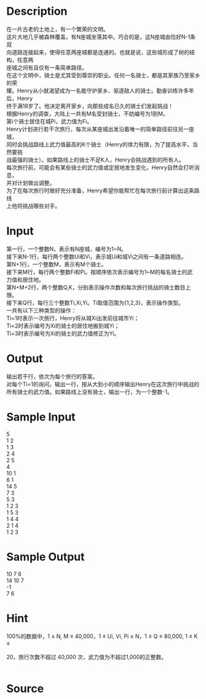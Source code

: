 
# Description

<div class="content"><div>在一片古老的土地上，有一个繁荣的文明。</div>
<div>这片大地几乎被森林覆盖，有N座城坐落其中。巧合的是，这N座城由恰好N-1条双</div>
<div>向道路连接起来，使得任意两座城都是连通的。也就是说，这些城形成了树的结构，任意两</div>
<div>座城之间有且仅有一条简单路径。</div>
<div>在这个文明中，骑士是尤其受到尊崇的职业。任何一名骑士，都是其家族乃至家乡的荣</div>
<div>耀。Henry从小就渴望成为一名能守护家乡、驱逐敌人的骑士。勤奋训练许多年后，Henry</div>
<div>终于满18岁了。他决定离开家乡，向那些成名已久的骑士们发起挑战！</div>
<div>根据Henry的调查，大陆上一共有M名受封骑士，不妨编号为1到M。</div>
<div>第i个骑士居住在城Pi，武力值为Fi。</div>
<div>Henry计划进行若干次旅行，每次从某座城出发沿着唯一的简单路径前往另一座城，</div>
<div>同时会挑战路线上武力值最高的K个骑士（Henry的体力有限，为了提高水平，当然要挑</div>
<div>战最强的骑士）。如果路线上的骑士不足K人，Henry会挑战遇到的所有人。</div>
<div>每次旅行前，可能会有某些骑士的武力值或定居地发生变化，Henry自然会打听消息，</div>
<div>并对计划做出调整。</div>
<div>为了在每次旅行时做好充分准备，Henry希望你能帮忙在每次旅行前计算出这条路线</div>
<div>上他将挑战哪些对手。</div>
<div></div>
<p></p></div>

# Input

<div class="content"><div>第一行，一个整数N，表示有N座城，编号为1~N。</div>
<div>接下来N-1行，每行两个整数Ui和Vi，表示城Ui和城Vi之间有一条道路相连。</div>
<div>第N+1行，一个整数M，表示有M个骑士。</div>
<div>接下来M行，每行两个整数Fi和Pi。按顺序依次表示编号为1~M的每名骑士的武</div>
<div>力值和居住地。</div>
<div>第N+M+2行，两个整数Q,K，分别表示操作次数和每次旅行挑战的骑士数目上限。</div>
<div>接下来Q行，每行三个整数Ti,Xi,Yi。Ti取值范围为{1,2,3}，表示操作类型。</div>
<div>一共有以下三种类型的操作：</div>
<div>Ti=1时表示一次旅行，Henry将从城Xi出发前往城市Yi；</div>
<div>Ti=2时表示编号为Xi的骑士的居住地搬到城Yi；</div>
<div>Ti=3时表示编号为Xi的骑士的武力值修正为Yi。</div>
<div></div>
<p></p></div>

# Output

<div class="content"><div>输出若干行，依次为每个旅行的答案。</div>
<div>对每个Ti=1的询问，输出一行，按从大到小的顺序输出Henry在这次旅行中挑战的</div>
<div>所有骑士的武力值。如果路线上没有骑士，输出一行，为一个整数-1。</div>
<div></div>
<p></p></div>

# Sample Input

<div class="content"><span class="sampledata">5 <br/>
1 2 <br/>
1 3 <br/>
2 4 <br/>
2 5 <br/>
4 <br/>
10 1 <br/>
6 1 <br/>
14 5 <br/>
7 3 <br/>
5 3 <br/>
1 2 3 <br/>
1 5 3 <br/>
1 4 4 <br/>
2 1 4 <br/>
1 2 3 </span></div>

# Sample Output

<div class="content"><span class="sampledata">10 7 6 <br/>
14 10 7 <br/>
-1 <br/>
7 6 </span></div>

# Hint

<div class="content"><p></p><div>100%的数据中，1 ≤ N, M ≤ 40,000，1 ≤ Ui, Vi, Pi ≤ N，1 ≤ Q ≤ 80,000, 1 ≤ K ≤ </div><br/>
<div>20，旅行次数不超过 40,000 次，武力值为不超过1,000的正整数。 </div><br/>
<p></p><p></p></div>

# Source

<div class="content"><p><a href="problemset.php?search="></a></p></div>

